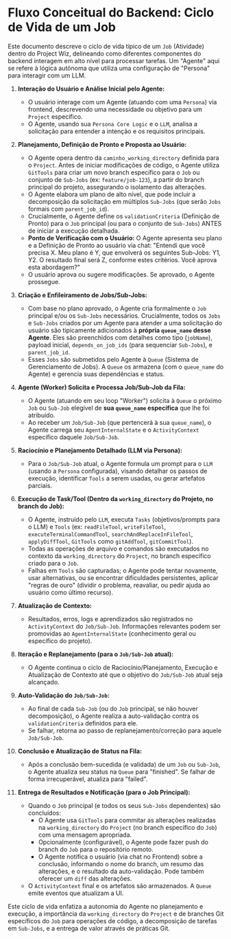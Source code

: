 # Fluxo Conceitual do Backend: Ciclo de Vida de um Job

Este documento descreve o ciclo de vida típico de um `Job` (Atividade) dentro do Project Wiz, delineando como diferentes componentes do backend interagem em alto nível para processar tarefas. Um "Agente" aqui se refere à lógica autônoma que utiliza uma configuração de "Persona" para interagir com um LLM.

1.  **Interação do Usuário e Análise Inicial pelo Agente:**
    *   O usuário interage com um Agente (atuando com uma `Persona`) via frontend, descrevendo uma necessidade ou objetivo para um `Project` específico.
    *   O Agente, usando sua `Persona Core Logic` e o `LLM`, analisa a solicitação para entender a intenção e os requisitos principais.

2.  **Planejamento, Definição de Pronto e Proposta ao Usuário:**
    *   O Agente opera dentro da `caminho_working_directory` definida para o `Project`. Antes de iniciar modificações de código, o Agente utiliza `GitTools` para criar um novo branch específico para o `Job` ou conjunto de `Sub-Jobs` (ex: `feature/job-123`), a partir do branch principal do projeto, assegurando o isolamento das alterações.
    *   O Agente elabora um plano de alto nível, que pode incluir a decomposição da solicitação em múltiplos `Sub-Jobs` (que serão `Jobs` formais com `parent_job_id`).
    *   Crucialmente, o Agente define os `validationCriteria` (Definição de Pronto) para o `Job` principal (ou para o conjunto de `Sub-Jobs`) ANTES de iniciar a execução detalhada.
    *   **Ponto de Verificação com o Usuário:** O Agente apresenta seu plano e a Definição de Pronto ao usuário via chat: "Entendi que você precisa X. Meu plano é Y, que envolverá os seguintes Sub-Jobs: Y1, Y2. O resultado final será Z, conforme estes critérios. Você aprova esta abordagem?"
    *   O usuário aprova ou sugere modificações. Se aprovado, o Agente prossegue.

3.  **Criação e Enfileiramento de Jobs/Sub-Jobs:**
    *   Com base no plano aprovado, o Agente cria formalmente o `Job` principal e/ou os `Sub-Jobs` necessários. Crucialmente, todos os `Jobs` e `Sub-Jobs` criados por um Agente para atender a uma solicitação do usuário são tipicamente adicionados à **própria `queue_name` desse Agente**. Eles são preenchidos com detalhes como tipo (`jobName`), payload inicial, `depends_on_job_ids` (para sequenciar `Sub-Jobs`), e `parent_job_id`.
    *   Esses `Jobs` são submetidos pelo Agente à `Queue` (Sistema de Gerenciamento de Jobs). A `Queue` os armazena (com o `queue_name` do Agente) e gerencia suas dependências e status.

4.  **Agente (Worker) Solicita e Processa Job/Sub-Job da Fila:**
    *   O Agente (atuando em seu loop "Worker") solicita à `Queue` o próximo `Job` ou `Sub-Job` elegível de **sua `queue_name` específica** que lhe foi atribuído.
    *   Ao receber um `Job/Sub-Job` (que pertencerá à sua `queue_name`), o Agente carrega seu `AgentInternalState` e o `ActivityContext` específico daquele `Job/Sub-Job`.

5.  **Raciocínio e Planejamento Detalhado (LLM via Persona):**
    *   Para o `Job/Sub-Job` atual, o Agente formula um prompt para o `LLM` (usando a `Persona` configurada), visando detalhar os passos de execução, identificar `Tools` a serem usadas, ou gerar artefatos parciais.

6.  **Execução de Task/Tool (Dentro da `working_directory` do Projeto, no branch do Job):**
    *   O Agente, instruído pelo `LLM`, executa `Tasks` (objetivos/prompts para o LLM) e `Tools` (ex: `readFileTool`, `writeFileTool`, `executeTerminalCommandTool`, `searchAndReplaceInFileTool`, `applyDiffTool`, `GitTools` como `gitAddTool`, `gitCommitTool`).
    *   Todas as operações de arquivo e comandos são executados no contexto da `working_directory` do `Project`, no branch específico criado para o `Job`.
    *   Falhas em `Tools` são capturadas; o Agente pode tentar novamente, usar alternativas, ou se encontrar dificuldades persistentes, aplicar "regras de ouro" (dividir o problema, reavaliar, ou pedir ajuda ao usuário como último recurso).

7.  **Atualização de Contexto:**
    *   Resultados, erros, logs e aprendizados são registrados no `ActivityContext` do `Job/Sub-Job`. Informações relevantes podem ser promovidas ao `AgentInternalState` (conhecimento geral ou específico do projeto).

8.  **Iteração e Replanejamento (para o `Job/Sub-Job` atual):**
    *   O Agente continua o ciclo de Raciocínio/Planejamento, Execução e Atualização de Contexto até que o objetivo do `Job/Sub-Job` atual seja alcançado.

9.  **Auto-Validação do `Job/Sub-Job`:**
    *   Ao final de cada `Sub-Job` (ou do `Job` principal, se não houver decomposição), o Agente realiza a auto-validação contra os `validationCriteria` definidos para ele.
    *   Se falhar, retorna ao passo de replanejamento/correção para aquele `Job/Sub-Job`.

10. **Conclusão e Atualização de Status na Fila:**
    *   Após a conclusão bem-sucedida (e validada) de um `Job` ou `Sub-Job`, o Agente atualiza seu status na `Queue` para "finished". Se falhar de forma irrecuperável, atualiza para "failed".

11. **Entrega de Resultados e Notificação (para o Job Principal):**
    *   Quando o `Job` principal (e todos os seus `Sub-Jobs` dependentes) são concluídos:
        *   O Agente usa `GitTools` para commitar as alterações realizadas na `working_directory` do `Project` (no branch específico do `Job`) com uma mensagem apropriada.
        *   Opcionalmente (configurável), o Agente pode fazer push do branch do `Job` para o repositório remoto.
        *   O Agente notifica o usuário (via chat no Frontend) sobre a conclusão, informando o nome do branch, um resumo das alterações, e o resultado da auto-validação. Pode também oferecer um `diff` das alterações.
    *   O `ActivityContext` final e os artefatos são armazenados. A `Queue` emite eventos que atualizam a UI.

Este ciclo de vida enfatiza a autonomia do Agente no planejamento e execução, a importância da `working_directory` do `Project` e de branches Git específicos do `Job` para operações de código, a decomposição de tarefas em `Sub-Jobs`, e a entrega de valor através de práticas Git.

